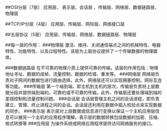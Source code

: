 ##OSI分层（7层）
应用层、 表示层、会话层 、传输层、网络层、数据链路层、物理层

##TCP/IP分层（4层）
应用层、传输层、网际层、网络接口层

##五层协议（5层）
应用层、传输层、网络层、数据链路层、物理层


##每一层的作用：
###物理层
激活、维持、关闭通信端点之间的机械特性、电器特性、功能特性、以及过程特性。该层为上层协议提供了一个传输数据的物理媒体。

###数据链路层
在不可靠的物理介质上提供可靠的传输。该层的作用包括：物理地址寻址、数据的成帧、流量控制、数据的检错、重发等。
###网络层
网络层负责对子网间的数据包进行路由选择。此外，网络层还可以实现拥塞控制，网际互连等功能。
###传输层
第一个端到端，即主机到主机的层次，传输层负责将上层数据分段并提供端到端的。可靠的或不可靠的传输。此外，传输层还要处理端到端的差错控制和流量控制问题。
###会话层
会话层管理主机之间的会话进程，即负责建立、管理、终止进程之间的会话。会话层还利用在数据中插入校验点来实现数据的同步。
###表示层
表示层对上层数据或信息进行变换以保证一个主机应用层信息可以被另一个主机的应用程序理解。表示层的数据转换包括数据的加密、压缩、格式转换等
###应用层
为操作系统或网络应用程序提供访问网络服务的接口。